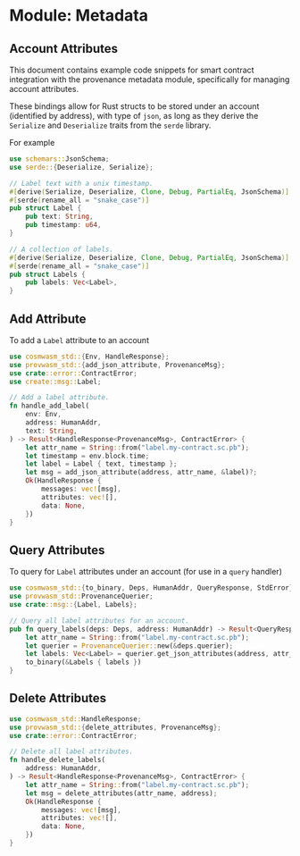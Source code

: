 # Module: Metadata

## Account Attributes

This document contains example code snippets for smart contract integration with the provenance
metadata module, specifically for managing account attributes.

These bindings allow for Rust structs to be stored under an account (identified by address), with
type of `json`, as long as they derive the `Serialize` and `Deserialize` traits from the `serde`
library.

For example

```rust
use schemars::JsonSchema;
use serde::{Deserialize, Serialize};

// Label text with a unix timestamp.
#[derive(Serialize, Deserialize, Clone, Debug, PartialEq, JsonSchema)]
#[serde(rename_all = "snake_case")]
pub struct Label {
    pub text: String,
    pub timestamp: u64,
}

// A collection of labels.
#[derive(Serialize, Deserialize, Clone, Debug, PartialEq, JsonSchema)]
#[serde(rename_all = "snake_case")]
pub struct Labels {
    pub labels: Vec<Label>,
}
```

## Add Attribute

To add a `Label` attribute to an account

```rust
use cosmwasm_std::{Env, HandleResponse};
use provwasm_std::{add_json_attribute, ProvenanceMsg};
use crate::error::ContractError;
use create::msg::Label;

// Add a label attribute.
fn handle_add_label(
    env: Env,
    address: HumanAddr,
    text: String,
) -> Result<HandleResponse<ProvenanceMsg>, ContractError> {
    let attr_name = String::from("label.my-contract.sc.pb");
    let timestamp = env.block.time;
    let label = Label { text, timestamp };
    let msg = add_json_attribute(address, attr_name, &label)?;
    Ok(HandleResponse {
        messages: vec![msg],
        attributes: vec![],
        data: None,
    })
}
```

## Query Attributes

To query for `Label` attributes under an account (for use in a `query` handler)

```rust
use cosmwasm_std::{to_binary, Deps, HumanAddr, QueryResponse, StdError};
use provwasm_std::ProvenanceQuerier;
use crate::msg::{Label, Labels};

// Query all label attributes for an account.
pub fn query_labels(deps: Deps, address: HumanAddr) -> Result<QueryResponse, StdError> {
    let attr_name = String::from("label.my-contract.sc.pb");
    let querier = ProvenanceQuerier::new(&deps.querier);
    let labels: Vec<Label> = querier.get_json_attributes(address, attr_name)?;
    to_binary(&Labels { labels })
}
```

## Delete Attributes

```rust
use cosmwasm_std::HandleResponse;
use provwasm_std::{delete_attributes, ProvenanceMsg};
use crate::error::ContractError;

// Delete all label attributes.
fn handle_delete_labels(
    address: HumanAddr,
) -> Result<HandleResponse<ProvenanceMsg>, ContractError> {
    let attr_name = String::from("label.my-contract.sc.pb");
    let msg = delete_attributes(attr_name, address);
    Ok(HandleResponse {
        messages: vec![msg],
        attributes: vec![],
        data: None,
    })
}
```
